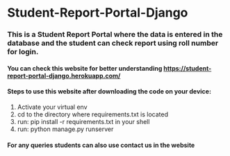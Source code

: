 # Student-Report-Portal-Django
### This is a Student Report Portal where the data is entered in the database and the student can check report using roll number for login.
#### You can check this website for better understanding https://student-report-portal-django.herokuapp.com/ 

#### Steps to use this website after downloading the code on your device:
1) Activate your virtual env
2) cd to the directory where requirements.txt is located
3) run: pip install -r requirements.txt in your shell
4) run: python manage.py runserver

#### For any queries students can also use contact us in the website
